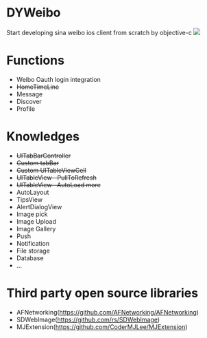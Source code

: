 # DYWeibo
Start developing sina weibo ios client from scratch by objective-c
![](http://ww1.sinaimg.cn/large/006jcfq8gw1eyp2j36obaj309d0goaay.jpg)

# Functions
* Weibo Oauth login integration
* <del>HomeTimeLine</del>
* Message
* Discover
* Profile

# Knowledges
* <del>UITabBarController</del>
* <del>Custom tabBar</del>
* <del>Custom UITableViewCell</del>
* <del>UITableView--PullToRefresh</del>
* <del>UITableView--AutoLoad more</del>
* AutoLayout
* TipsView
* AlertDialogView
* Image pick
* Image Upload
* Image Gallery
* Push
* Notification
* File storage
* Database
* ...


# Third party open source libraries
* AFNetworking(<https://github.com/AFNetworking/AFNetworking>)
* SDWebImage(<https://github.com/rs/SDWebImage>)
* MJExtension(<https://github.com/CoderMJLee/MJExtension>)
